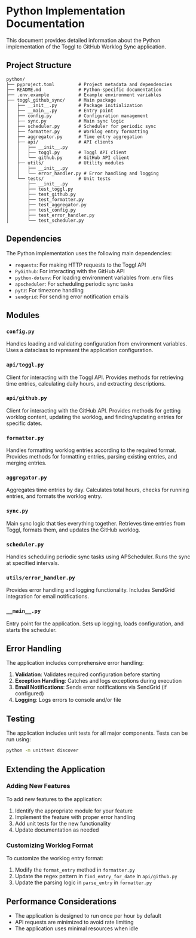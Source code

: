# Python Implementation Documentation

This document provides detailed information about the Python implementation of the Toggl to GitHub Worklog Sync application.

## Project Structure

```
python/
├── pyproject.toml         # Project metadata and dependencies
├── README.md              # Python-specific documentation
├── .env.example           # Example environment variables
├── toggl_github_sync/     # Main package
│   ├── __init__.py        # Package initialization
│   ├── __main__.py        # Entry point
│   ├── config.py          # Configuration management
│   ├── sync.py            # Main sync logic
│   ├── scheduler.py       # Scheduler for periodic sync
│   ├── formatter.py       # Worklog entry formatting
│   ├── aggregator.py      # Time entry aggregation
│   ├── api/               # API clients
│   │   ├── __init__.py
│   │   ├── toggl.py       # Toggl API client
│   │   └── github.py      # GitHub API client
│   ├── utils/             # Utility modules
│   │   ├── __init__.py
│   │   └── error_handler.py # Error handling and logging
│   └── tests/             # Unit tests
│       ├── __init__.py
│       ├── test_toggl.py
│       ├── test_github.py
│       ├── test_formatter.py
│       ├── test_aggregator.py
│       ├── test_config.py
│       ├── test_error_handler.py
│       └── test_scheduler.py
```

## Dependencies

The Python implementation uses the following main dependencies:

- `requests`: For making HTTP requests to the Toggl API
- `PyGithub`: For interacting with the GitHub API
- `python-dotenv`: For loading environment variables from .env files
- `apscheduler`: For scheduling periodic sync tasks
- `pytz`: For timezone handling
- `sendgrid`: For sending error notification emails

## Modules

### `config.py`

Handles loading and validating configuration from environment variables. Uses a dataclass to represent the application configuration.

### `api/toggl.py`

Client for interacting with the Toggl API. Provides methods for retrieving time entries, calculating daily hours, and extracting descriptions.

### `api/github.py`

Client for interacting with the GitHub API. Provides methods for getting worklog content, updating the worklog, and finding/updating entries for specific dates.

### `formatter.py`

Handles formatting worklog entries according to the required format. Provides methods for formatting entries, parsing existing entries, and merging entries.

### `aggregator.py`

Aggregates time entries by day. Calculates total hours, checks for running entries, and formats the worklog entry.

### `sync.py`

Main sync logic that ties everything together. Retrieves time entries from Toggl, formats them, and updates the GitHub worklog.

### `scheduler.py`

Handles scheduling periodic sync tasks using APScheduler. Runs the sync at specified intervals.

### `utils/error_handler.py`

Provides error handling and logging functionality. Includes SendGrid integration for email notifications.

### `__main__.py`

Entry point for the application. Sets up logging, loads configuration, and starts the scheduler.

## Error Handling

The application includes comprehensive error handling:

1. **Validation**: Validates required configuration before starting
2. **Exception Handling**: Catches and logs exceptions during execution
3. **Email Notifications**: Sends error notifications via SendGrid (if configured)
4. **Logging**: Logs errors to console and/or file

## Testing

The application includes unit tests for all major components. Tests can be run using:

```bash
python -m unittest discover
```

## Extending the Application

### Adding New Features

To add new features to the application:

1. Identify the appropriate module for your feature
2. Implement the feature with proper error handling
3. Add unit tests for the new functionality
4. Update documentation as needed

### Customizing Worklog Format

To customize the worklog entry format:

1. Modify the `format_entry` method in `formatter.py`
2. Update the regex pattern in `find_entry_for_date` in `api/github.py`
3. Update the parsing logic in `parse_entry` in `formatter.py`

## Performance Considerations

- The application is designed to run once per hour by default
- API requests are minimized to avoid rate limiting
- The application uses minimal resources when idle
